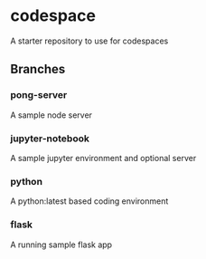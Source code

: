 # codespace
A starter repository to use for codespaces

## Branches

### pong-server
A sample node server

### jupyter-notebook
A sample jupyter environment and optional server

### python
A python:latest based coding environment


### flask
A running sample flask app